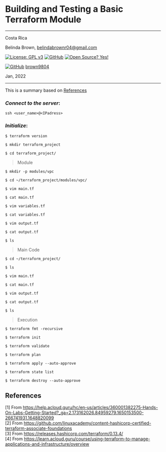 # Building and Testing a Basic Terraform Module
----------

Costa Rica

Belinda Brown, belindabrownr04@gmail.com

[![License: GPL v3](https://img.shields.io/badge/License-GPLv3-blue.svg)](https://www.gnu.org/licenses/gpl-3.0)
[![GitHub](https://badgen.net/badge/icon/github?icon=github&label)](https://github.com) [![Open Source? Yes!](https://badgen.net/badge/Open%20Source%20%3F/Yes%21/blue?icon=github)](https://github.com/Naereen/badges/)

[![GitHub](https://img.shields.io/badge/--181717?logo=github&logoColor=ffffff)](https://github.com/)
[brown9804](https://github.com/brown9804)

Jan, 2022

----------

This is a summary based on [References](#references)

### _Connect to the server_:

`ssh <user_name>@<IPadress>`

### _Initialize_:

`$ terraform version`

`$ mkdir terraform_project`

`$ cd terraform_project/`

> Module

`$ mkdir -p modules/vpc`

`$ cd ~/terraform_project/modules/vpc/`

`$ vim main.tf`

`$ cat main.tf`

`$ vim variables.tf`

`$ cat variables.tf`

`$ vim output.tf`

`$ cat output.tf`

`$ ls`

> Main Code

`$ cd ~/terraform_project/`

`$ ls`

`$ vim main.tf`

`$ cat main.tf`

`$ vim output.tf`

`$ cat output.tf`

`$ ls`

> Execution

`$ terraform fmt -recursive`

`$ terraform init`

`$ terraform validate`

`$ terraform plan`

`$ terraform apply --auto-approve`

`$ terraform state list`

`$ terraform destroy --auto-approve`

## References

[1] From https://help.acloud.guru/hc/en-us/articles/360001382275-Hands-On-Labs-Getting-Started?_ga=2.173162026.84959279.1650153500-266741931.1648820099 <br/>
[2] From https://github.com/linuxacademy/content-hashicorp-certified-terraform-associate-foundations <br/>
[3] From https://releases.hashicorp.com/terraform/0.13.4/ <br/>
[4] From https://learn.acloud.guru/course/using-terraform-to-manage-applications-and-infrastructure/overview
